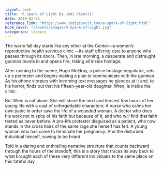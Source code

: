```yaml
---
layout: book
title: "A Spark of Light by Jodi Picoult"
date: 2019-02-05
reference_link: "https://www.jodipicoult.com/a-spark-of-light.html"
book_cover: "/assets/images/A-Spark-of-Light.jpg"
categories: library
---
```


The warm fall day starts like any other at the Center—a women’s reproductive health services clinic —its staff offering care to anyone who passes through its doors. Then, in late morning, a desperate and distraught gunman bursts in and opens fire, taking all inside hostage.

After rushing to the scene, Hugh McElroy, a police hostage negotiator, sets up a perimeter and begins making a plan to communicate with the gunman. As his phone vibrates with incoming text messages he glances at it and, to his horror, finds out that his fifteen-year-old daughter, Wren, is inside the clinic.

But Wren is not alone. She will share the next and tensest few hours of her young life with a cast of unforgettable characters: A nurse who calms her own panic in order save the life of a wounded woman. A doctor who does his work not in spite of his faith but because of it, and who will find that faith tested as never before. A pro-life protester disguised as a patient, who now stands in the cross hairs of the same rage she herself has felt. A young woman who has come to terminate her pregnancy. And the disturbed individual himself, vowing to be heard.

Told in a daring and enthralling narrative structure that counts backward through the hours of the standoff, this is a story that traces its way back to what brought each of these very different individuals to the same place on this fateful day.
